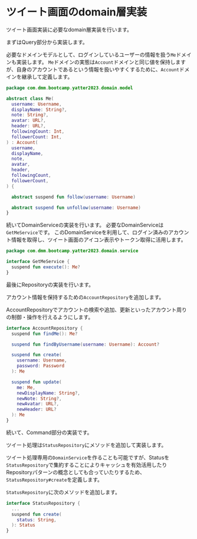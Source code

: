# ツイート画面のdomain層実装

ツイート画面実装に必要なdomain層実装を行います。

まずはQuery部分から実装します。

必要なドメインモデルとして、ログインしているユーザーの情報を扱う`Me`ドメインも実装します。
`Me`ドメインの実態は`Account`ドメインと同じ値を保持しますが、自身のアカウントであるという情報を扱いやすくするために、`Account`ドメインを継承して定義します。

```Kotlin
package com.dmm.bootcamp.yatter2023.domain.model

abstract class Me(
  username: Username,
  displayName: String?,
  note: String?,
  avatar: URL?,
  header: URL?,
  followingCount: Int,
  followerCount: Int,
) : Account(
  username,
  displayName,
  note,
  avatar,
  header,
  followingCount,
  followerCount,
) {

  abstract suspend fun follow(username: Username)

  abstract suspend fun unfollow(username: Username)
}
```

続いてDomainServiceの実装を行います。
必要なDomainServiceは`GetMeService`です。
このDomainServiceを利用して、ログイン済みのアカウント情報を取得し、ツイート画面のアイコン表示やトークン取得に活用します。

```Kotlin
package com.dmm.bootcamp.yatter2023.domain.service

interface GetMeService {
  suspend fun execute(): Me?
}
```

最後にRepositoryの実装を行います。

アカウント情報を保持するための`AccountRepository`を追加します。

AccountRepositoryでアカウントの検索や追加、更新といったアカウント周りの制御・操作を行えるようにします。

```Kotlin
interface AccountRepository {
  suspend fun findMe(): Me?

  suspend fun findByUsername(username: Username): Account?

  suspend fun create(
    username: Username,
    password: Password
  ): Me

  suspend fun update(
    me: Me,
    newDisplayName: String?,
    newNote: String?,
    newAvatar: URL?,
    newHeader: URL?
  ): Me
}
```


続いて、Command部分の実装です。

ツイート処理は`StatusRepository`にメソッドを追加して実装します。

ツイート処理専用の`DomainService`を作ることも可能ですが、Statusを`StatusRepository`で集約することによりキャッシュを有効活用したりRepositoryパターンの概念としても合っていたりするため、`StatusRepository#create`を定義します。

`StatusRepository`に次のメソッドを追加します。

```Kotlin
interface StatusRepository {
  ...
  suspend fun create(
    status: String,
  ): Status
}
```


